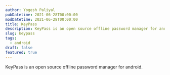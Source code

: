 ```yaml
---
author: Yogesh Paliyal
pubDatetime: 2021-06-28T00:00:00
modDatetime: 2021-06-28T00:00:00
title: KeyPass
description: KeyPass is an open source offline password manager for android.
slug: keypass
tags:
  - android
draft: false
featured: true
---
```


KeyPass is an open source offline password manager for android.